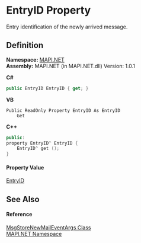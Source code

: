 # EntryID Property


Entry identification of the newly arrived message.



## Definition
**Namespace:** <a href="N_MAPI_NET.md">MAPI.NET</a>  
**Assembly:** MAPI.NET (in MAPI.NET.dll) Version: 1.0.1

**C#**
``` C#
public EntryID EntryID { get; }
```
**VB**
``` VB
Public ReadOnly Property EntryID As EntryID
	Get
```
**C++**
``` C++
public:
property EntryID^ EntryID {
	EntryID^ get ();
}
```



#### Property Value
<a href="T_MAPI_NET_EntryID.md">EntryID</a>

## See Also


#### Reference
<a href="T_MAPI_NET_MsgStoreNewMailEventArgs.md">MsgStoreNewMailEventArgs Class</a>  
<a href="N_MAPI_NET.md">MAPI.NET Namespace</a>  

